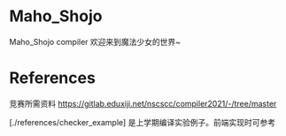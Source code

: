 # Maho_Shojo
Maho_Shojo compiler 欢迎来到魔法少女的世界~

# References
竞赛所需资料
https://gitlab.eduxiji.net/nscscc/compiler2021/-/tree/master

[./references/checker_example] 是上学期编译实验例子。前端实现时可参考